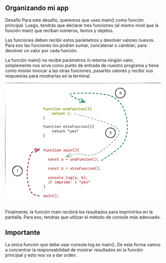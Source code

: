 ## Organizando mi app

Desafío
Para este desafío, queremos que uses main() como función principal. Luego, tendrás que declarar tres funciones (al mismo nivel que la función main) que reciban números, textos y objetos.

Las funciones deben recibir estos parámetros y devolver valores nuevos. Para eso las funciones los podrán sumar, concatenar o cambiar; para devolver un valor por cada función.

La función main() no recibe parámetros ni retorna ningún valor, simplemente nos sirve como punto de entrada de nuestro programa y tiene como misión invocar a las otras funciones, pasarles valores y recibir sus respuestas para mostrarlas en la terminal.

![alt text](image-2.png)

Finalmente, la función main recibirá los resultados para imprimirlos en la pantalla. Para eso, tendrás que utilizar el método de console más adecuado.

## Importante

La única función que debe usar console.log es main(). De esta forma vamos a concentrar la responsabilidad de mostrar resultados en la función principal y esto nos va a dar orden.
